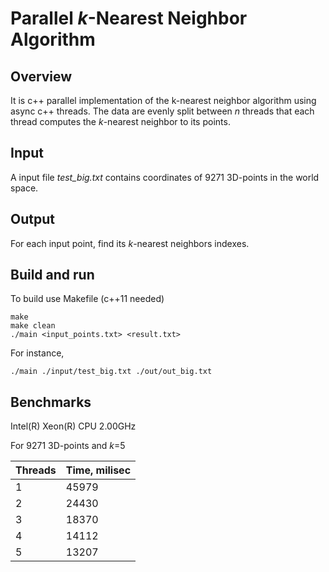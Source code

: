 # Parallel _k_-Nearest Neighbor Algorithm

## Overview
It is c++ parallel implementation of the k-nearest neighbor algorithm using async c++ threads. The data are evenly split between _n_ threads that each thread computes the _k_-nearest neighbor to its points.

## Input
A input file _test_big.txt_ contains coordinates of 9271 3D-points in the world space.

## Output
For each input point, find its _k_-nearest neighbors indexes. 

## Build and run
To build use Makefile (c++11 needed)
```
make
make clean
./main <input_points.txt> <result.txt>
```
For instance,
```
./main ./input/test_big.txt ./out/out_big.txt
```

## Benchmarks
Intel(R) Xeon(R) CPU 2.00GHz

For 9271 3D-points and _k_=5

| Threads  | Time, milisec |
| -------  |---|
| 1  | 45979 |
| 2  | 24430 |
| 3  | 18370 |
| 4  | 14112 |
| 5  | 13207 |
